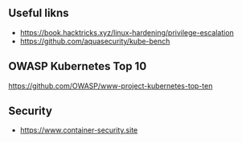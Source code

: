 ## Useful likns
- https://book.hacktricks.xyz/linux-hardening/privilege-escalation
- https://github.com/aquasecurity/kube-bench

## OWASP Kubernetes Top 10
https://github.com/OWASP/www-project-kubernetes-top-ten

## Security
- https://www.container-security.site
